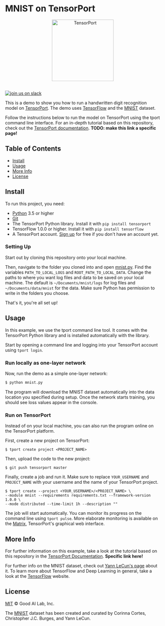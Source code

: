 # MNIST on TensorPort
<p align="center">
<img src="https://raw.githubusercontent.com/SvenChmie/mnist/master/tp_logo.png" alt="TensorPort" width="200">
<br>

<br>

<a href="https://slackin-altdyjrdgq.now.sh"><img src="https://slackin-altdyjrdgq.now.sh/badge.svg" alt="join us on slack"></a>
</p>

This is a demo to show you how to run a handwritten digit recognition model on [TensorPort](https://tensorport.com). The demo uses [TensorFlow](https://tensorflow.org) and the [MNIST](http://yann.lecun.com/exdb/mnist/) dataset.



Follow the instructions below to run the model on TensorPort using the tport command line interface. For an in-depth tutorial based on this repository, check out the [TensorPort documentation](https://docs.tensorport.com). **TODO: make this link a specific page!**

## Table of Contents

- [Install](#install)
- [Usage](#usage)
- [More Info](#more-info)
- [License](#license)

## Install

To run this project, you need:

- [Python](https://python.org/) 3.5 or higher
- [Git](https://git-scm.com/)
- The TensorPort Python library. Install it with `pip install tensorport`
- TensorFlow 1.0.0 or higher. Install it with `pip install tensorflow`
- A TensorPort account. [Sign up](https://tensorport.com/) for free if you don't have an account yet.

### Setting Up

Start out by cloning this repository onto your local machine. 

Then, navigate to the folder you cloned into and open [mnist.py](mnist.py). Find the variables `PATH_TO_LOCAL_LOGS` and `ROOT_PATH_TO_LOCAL_DATA`. Change the paths to where you want log files and data to be saved on your local machine. The default is `~/Documents/mnist/logs` for log files and `~/Documents/data/mnist` for the data. Make sure Python has permission to write in the folders you choose.

That's it, you're all set up!

## Usage

In this example, we use the tport command line tool. It comes with the TensorPort Python library and is installed automatically with the library.

Start by opening a command line and logging into your TensorPort account using `tport login`.

### Run locally as one-layer network

Now, run the demo as a simple one-layer network:

```bash
$ python mnist.py
```

The program will download the MNIST dataset automatically into the data location you specified during setup. Once the network starts training, you should see loss values appear in the console.

### Run on TensorPort

Instead of on your local machine, you can also run the program online on the TensorPort platform.

First, create a new project on TensorPort:

```shell
$ tport create project <PROJECT_NAME>
```

Then, upload the code to the new project:

```shell
$ git push tensorport master
```

Finally, create a job and run it. Make sure to replace `YOUR_USERNAME` and `PROJECT_NAME` with your username and the name of your TensorPort project.

```shell
$ tport create --project <YOUR_USERNAME>/<PROJECT_NAME> \ 
--module mnist --requirements requirements.txt --framework-version 1.0.0 \
--mode distributed --time-limit 1h --description ""
```

The job will start automatically. You can monitor its progress on the command line using `tport pulse`. More elaborate monitoring is available on the [Matrix](https://tensorport.com/matrix), TensorPort's graphical web interface. 

## More Info

For further information on this example, take a look at the tutorial based on this repository in the [TensorPort Documentation](https://docs.tensorport.com). **Specific link here!**

For further info on the MNIST dataset, check out [Yann LeCun's page](http://yann.lecun.com/exdb/mnist/) about it. To learn more about TensorFlow and Deep Learning in general, take a look at the [TensorFlow](https://tensorflow.org) website.

## License

[MIT](LICENSE) © Good AI Lab, Inc.

The [MNIST](http://yann.lecun.com/exdb/mnist/) dataset has been created and curated by Corinna Cortes, Christopher J.C. Burges, and Yann LeCun.
